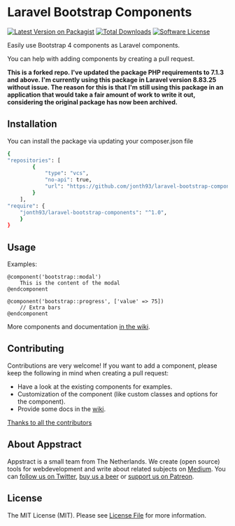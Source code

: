 # Laravel Bootstrap Components

[![Latest Version on Packagist](https://img.shields.io/packagist/v/appstract/laravel-bootstrap-components.svg?style=flat-square)](https://packagist.org/packages/appstract/laravel-bootstrap-components)
[![Total Downloads](https://img.shields.io/packagist/dt/appstract/laravel-bootstrap-components.svg?style=flat-square)](https://packagist.org/packages/appstract/laravel-bootstrap-components)
[![Software License](https://img.shields.io/badge/license-MIT-brightgreen.svg?style=flat-square)](LICENSE.md)

Easily use Bootstrap 4 components as Laravel components. 

You can help with adding components by creating a pull request.

**This is a forked repo. I've updated the package PHP requirements to 7.1.3 and above. I'm currently using this package in Laravel version 8.83.25 without issue.
The reason for this is that I'm still using this package in an application that would take a fair amount of work to write it out, considering the original package has now been archived.**

## Installation

You can install the package via updating your composer.json file

```bash
{
"repositories": [
        {
            "type": "vcs",
            "no-api": true,
            "url": "https://github.com/jonth93/laravel-bootstrap-components"
        }
    ],
"require": {
    "jonth93/laravel-bootstrap-components": "^1.0",
    }
}
```

## Usage

Examples:
```blade
@component('bootstrap::modal')
    This is the content of the modal
@endcomponent

@component('bootstrap::progress', ['value' => 75]) 
    // Extra bars
@endcomponent
```

More components and documentation [in the wiki](https://github.com/appstract/laravel-bootstrap-components/wiki).

## Contributing

Contributions are very welcome! If you want to add a component, please keep the following in mind when creating a pull request:

- Have a look at the existing components for examples.
- Customization of the component (like custom classes and options for the component).
- Provide some docs in the [wiki](https://github.com/appstract/laravel-bootstrap-components/wiki).

[Thanks to all the contributors](https://github.com/appstract/laravel-bootstrap-components/graphs/contributors)

## About Appstract

Appstract is a small team from The Netherlands. We create (open source) tools for webdevelopment and write about related subjects on [Medium](https://medium.com/appstract). You can [follow us on Twitter](https://twitter.com/teamappstract), [buy us a beer](https://www.paypal.me/teamappstract/10) or [support us on Patreon](https://www.patreon.com/appstract).

## License

The MIT License (MIT). Please see [License File](LICENSE.md) for more information.
